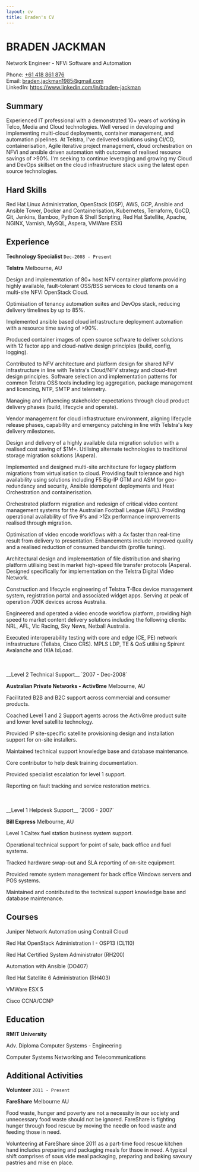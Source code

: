 ```yaml
---
layout: cv
title: Braden's CV
---
```


# BRADEN JACKMAN
Network Engineer - NFVi Software and Automation

<div id="webaddress">
Phone: <a href="tel: +61 418 861 876">+61 418 861 876</a><br>
Email: <a href="mailto: braden.jackman1985@gmail.com">braden.jackman1985@gmail.com</a><br>
LinkedIn: <a href="https://www.linkedin.com/in/braden-jackman/">https://www.linkedin.com/in/braden-jackman</a><br>
</div>

## Summary
Experienced IT professional with a demonstrated 10+ years of working in Telco, Media and Cloud technologies. Well versed in developing and implementing multi-cloud deployments, container management, and automation pipelines. At Telstra, I've delivered solutions using CI/CD, containerisation, Agile iterative project management, cloud orchestration on NFVi and ansible driven automation with outcomes of realised resource savings of >90%. I'm seeking to continue leveraging and growing my Cloud and DevOps skillset on the cloud infrastructure stack using the latest open source technologies.

## Hard Skills
Red Hat Linux Administration, OpenStack (OSP), AWS, GCP, Ansible and Ansible Tower, Docker and Containerisation, Kubernetes, Terraform, GoCD, Git, Jenkins, Bamboo, Python & Shell Scripting, Red Hat Satellite, Apache, NGINX, Varnish, MySQL, Aspera, VMWare ESXi

## Experience
__Technology Specialist__
`Dec-2008 - Present`

__Telstra__ Melbourne, AU

Design and implementation of 80+ host NFV container platform providing highly available, fault-tolerant OSS/BSS services to cloud tenants on a multi-site NFVi OpenStack Cloud.

Optimisation of tenancy automation suites and DevOps stack, reducing delivery timelines by up to 85%.

Implemented ansible based cloud infrastructure deployment automation with a resource time saving of >90%.

Produced container images of open source software to deliver solutions with 12 factor app and cloud-native design principles (build, config, logging).

Contributed to NFV architecture and platform design for shared NFV infrastructure in line with Telstra's Cloud/NFV strategy and cloud-first design principles. Software selection and implementation patterns for common Telstra OSS tools including log aggregation, package management and licencing, NTP, SMTP and telemetry.

Managing and influencing stakeholder expectations through cloud product delivery phases (build, lifecycle and operate).

Vendor management for cloud infrastructure environment, aligning lifecycle release phases, capability and emergency patching in line with Telstra's key delivery milestones.

Design and delivery of a highly available data migration solution with a realised cost saving of $1M+. Utilising alternate technologies to traditional storage migration solutions (Aspera).

Implemented and designed multi-site architecture for legacy platform migrations from virtualisation to cloud. Providing fault tolerance and high availability using solutions including F5 Big-IP GTM and ASM for geo-redundancy and security, Ansible idempotent deployments and Heat Orchestration and containerisation.

Orchestrated platform migration and redesign of critical video content management systems for the Australian Football League (AFL). Providing operational availability of five 9's and >12x performance improvements realised through migration.

Optimisation of video encode workflows with a 4x faster than real-time result from delivery to presentation. Enhancements include improved quality and a realised reduction of consumed bandwidth (profile tuning).

Architectural design and implementation of file distribution and sharing platform utilising best in market high-speed file transfer protocols (Aspera).  Designed specifically for implementation on the Telstra Digital Video Network.

Construction and lifecycle engineering of Telstra T-Box device management system, registration portal and associated widget apps. Serving at peak of operation 700K devices across Australia.

Engineered and operated a video encode workflow platform, providing high speed to market content delivery solutions including the following clients: NRL, AFL, Vic Racing, Sky News, Netball Australia.

Executed interoperability testing with core and edge (CE, PE) network infrastructure (Tellabs, Cisco CRS). MPLS LDP, TE & QoS utilising  Spirent Avalanche and IXIA IxLoad.

<br>
<br>
__Level 2 Technical Support__
`2007 - Dec-2008`

__Australian Private Networks - Activ8me__ Melbourne, AU

Facilitated B2B and B2C support across commercial and consumer products.

Coached Level 1 and 2 Support agents across the Activ8me product suite and lower level satellite technology.

Provided IP site-specific satellite provisioning design and installation support for on-site installers.

Maintained technical support knowledge base and database maintenance.

Core contributor to help desk training documentation.

Provided specialist escalation for level 1 support.

Reporting on fault tracking and service restoration metrics.


<br>
<br>
__Level 1 Helpdesk Support__
`2006 - 2007`

__Bill Express__ Melbourne, AU

Level 1 Caltex fuel station business system support.

Operational technical support for point of sale, back office and fuel systems.

Tracked hardware swap-out and SLA reporting of on-site equipment.

Provided remote system management for back office Windows servers and POS systems.

Maintained and contributed to the technical support knowledge base and database maintenance.

## Courses
Juniper Network Automation using Contrail Cloud

Red Hat OpenStack Administration I - OSP13 (CL110) 

Red Hat Certified System Administrator (RH200)

Automation with Ansible (DO407) 

Red Hat Satellite 6 Administration (RH403)

VMWare ESX 5

Cisco CCNA/CCNP

## Education
__RMIT University__

Adv. Diploma Computer Systems - Engineering

Computer Systems Networking and Telecommunications

## Additional Activities
__Volunteer__ 
`2011 - Present`

__FareShare__ Melbourne AU

Food waste, hunger and poverty are not a necessity in our society and unnecessary food waste should not be ignored. FareShare is fighting hunger through food rescue by moving the needle on food waste and feeding those in need.  

Volunteering at FareShare since 2011 as a part-time food rescue kitchen hand includes preparing and packaging meals for thsoe in need. A typical shift comprises of sous vide meal packaging, preparing and baking savoury pastries and mise en place.

<!-- ### Footer Last updated: 10042019 -->
